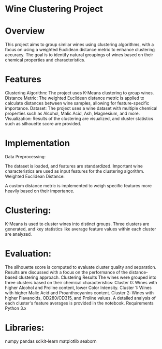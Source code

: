 # Wine Clustering Project

# Overview
This project aims to group similar wines using clustering algorithms, with a focus on using a weighted Euclidean distance metric to enhance clustering accuracy. The goal is to identify natural groupings of wines based on their chemical properties and characteristics.

# Features
Clustering Algorithm: The project uses K-Means clustering to group wines.
Distance Metric: The weighted Euclidean distance metric is applied to calculate distances between wine samples, allowing for feature-specific importance.
Dataset: The project uses a wine dataset with multiple chemical properties such as Alcohol, Malic Acid, Ash, Magnesium, and more.
Visualization: Results of the clustering are visualized, and cluster statistics such as silhouette score are provided.
# Implementation
Data Preprocessing:

The dataset is loaded, and features are standardized.
Important wine characteristics are used as input features for the clustering algorithm.
Weighted Euclidean Distance:

A custom distance metric is implemented to weigh specific features more heavily based on their importance.
# Clustering:

K-Means is used to cluster wines into distinct groups.
Three clusters are generated, and key statistics like average feature values within each cluster are analyzed.
# Evaluation:

The silhouette score is computed to evaluate cluster quality and separation.
Results are discussed with a focus on the performance of the distance-based clustering approach.
Clustering Results
The wines were grouped into three clusters based on their chemical characteristics:
Cluster 0: Wines with higher Alcohol and Proline content, lower Color Intensity.
Cluster 1: Wines with higher Malic Acid and Proanthocyanins content.
Cluster 2: Wines with higher Flavanoids, OD280/OD315, and Proline values.
A detailed analysis of each cluster's feature averages is provided in the notebook.
Requirements
Python 3.x
# Libraries:
numpy
pandas
scikit-learn
matplotlib
seaborn
